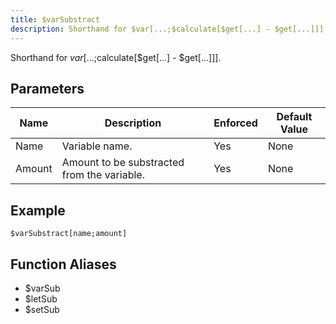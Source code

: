 ```yaml
---
title: $varSubstract
description: Shorthand for $var[...;$calculate[$get[...] - $get[...]]].
---
```


Shorthand for $var[...;$calculate[$get[...] - $get[...]]].
## Parameters
|  Name  |                 Description                 | Enforced | Default Value |
|--------|---------------------------------------------|----------|---------------|
| Name   | Variable name.                              | Yes      | None          |
| Amount | Amount to be substracted from the variable. | Yes      | None          |
## Example
```
$varSubstract[name;amount]
```
## Function Aliases
- $varSub
- $letSub
- $setSub